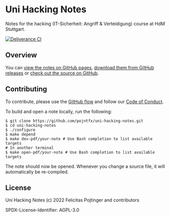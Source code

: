 # Uni Hacking Notes

Notes for the hacking (IT-Sicherheit: Angriff & Verteidigung) course at HdM Stuttgart.

[![Deliverance CI](https://github.com/pojntfx/uni-hacking-notes/actions/workflows/deliverance.yaml/badge.svg)](https://github.com/pojntfx/uni-hacking-notes/actions/workflows/deliverance.yaml)

## Overview

You can [view the notes on GitHub pages](https://pojntfx.github.io/uni-hacking-notes/), [download them from GitHub releases](https://github.com/pojntfx/uni-hacking-notes/releases/latest) or [check out the source on GitHub](https://github.com/pojntfx/uni-hacking-notes).

## Contributing

To contribute, please use the [GitHub flow](https://guides.github.com/introduction/flow/) and follow our [Code of Conduct](./CODE_OF_CONDUCT.md).

To build and open a note locally, run the following:

```shell
$ git clone https://github.com/pojntfx/uni-hacking-notes.git
$ cd uni-hacking-notes
$ ./configure
$ make depend
$ make dev-pdf/your-note # Use Bash completion to list available targets
# In another terminal
$ make open-pdf/your-note # Use Bash completion to list available targets
```

The note should now be opened. Whenever you change a source file, it will automatically be re-compiled.

## License

Uni Hacking Notes (c) 2022 Felicitas Pojtinger and contributors

SPDX-License-Identifier: AGPL-3.0
